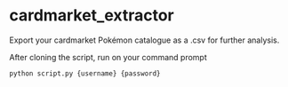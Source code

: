 # cardmarket_extractor
Export your cardmarket Pokémon catalogue as a .csv for further analysis.

After cloning the script, run on your command prompt

`python script.py {username} {password}`
